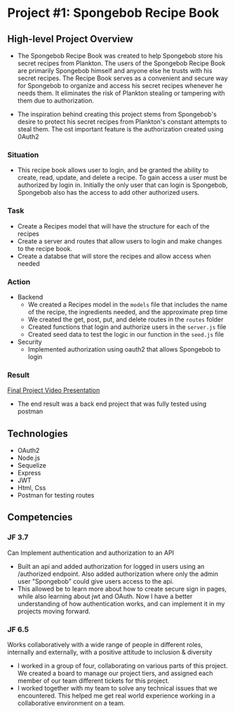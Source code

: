 # Project #1: Spongebob Recipe Book

## High-level Project Overview

- The Spongebob Recipe Book was created to help Spongebob store his secret recipes from Plankton. The users of the Spongebob Recipe Book are primarily Spongebob himself and anyone else he trusts with his secret recipes. The Recipe Book serves as a convenient and secure way for Spongebob to organize and access his secret recipes whenever he needs them. It eliminates the risk of Plankton stealing or tampering with them due to authorization.

- The inspiration behind creating this project stems from Spongebob's desire to protect his secret recipes from Plankton's constant attempts to steal them. The ost important feature is the authorization created using 0Auth2

### Situation

- This recipe book allows user to login, and be granted the ability to create, read, update, and delete a recipe. To gain access a user must be authorized by login in. Initially the only user that can login is Spongebob, Spongebob also has the access to add other authorized users.

### Task

- Create a Recipes model that will have the structure for each of the recipes
- Create a server and routes that allow users to login and make changes to the recipe book.
- Create a databse that will store the recipes and allow access when needed

### Action

- Backend
  - We created a Recipes model in the `models` file that includes the name of the recipe, the ingredients needed, and the approximate prep time
  - We created the get, post, put, and delete routes in the `routes` folder
  - Created functions that login and authorize users in the `server.js` file
  - Created seed data to test the logic in our function in the `seed.js` file
- Security
  - Implemented authorization using oauth2 that allows Spongebob to login

### Result

[Final Project Video Presentation](https://youtu.be/EvvSNexul6g?si=AMTOg7yzmQDH0Ve)

- The end result was a back end project that was fully tested using postman

## Technologies

- OAuth2
- Node.js
- Sequelize
- Express
- JWT
- Html, Css
- Postman for testing routes

## Competencies

### JF 3.7

Can Implement authentication and authorization to an API

- Built an api and added authorization for logged in users using an /authorized endpoint. Also added authorization where only the admin user "Spongebob" could give users access to the api.
- This allowed be to learn more about how to create secure sign in pages, while also learning about jwt and OAuth. Now I have a better understanding of how authentication works, and can implement it in my projects moving forward.

### JF 6.5

Works collaboratively with a wide range of people in different roles, internally and externally, with a positive attitude to inclusion & diversity

- I worked in a group of four, collaborating on various parts of this project. We created a board to manage our project tiers, and assigned each member of our team different tickets for this project.
- I worked together with my team to solve any technical issues that we encountered. This helped me get real world experience working in a collaborative environment on a team.
